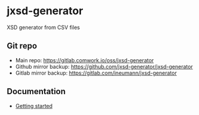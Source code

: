 # jxsd-generator

XSD generator from CSV files

## Git repo

* Main repo: https://gitlab.comwork.io/oss/jxsd-generator
* Github mirror backup: https://github.com/jxsd-generator/jxsd-generator
* Gitlab mirror backup: https://gitlab.com/ineumann/jxsd-generator

## Documentation

* [Getting started](./docs/getting-started.md)

